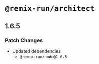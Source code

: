 # `@remix-run/architect`

## 1.6.5

### Patch Changes

- Updated dependencies
  - `@remix-run/node@1.6.5`
